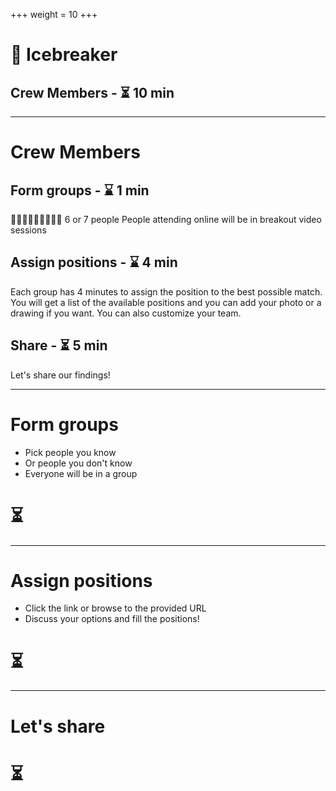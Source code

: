 +++
weight = 10
+++

# 🧊 Icebreaker

## Crew Members - ⏳️ 10 min

---

# Crew Members

## Form groups - ⌛️ 1 min 
🧑‍🤝‍🧑🧑‍🤝‍🧑🧑‍🤝‍🧑 6 or 7 people
People attending online will be in breakout video sessions

## Assign positions - ⌛️ 4 min
Each group has 4 minutes to assign the position to the best possible match.
You will get a list of the available positions and you can add your photo or a drawing if you want.
You can also customize your team.

## Share - ⏳️ 5 min 

Let's share our findings!

---

# Form groups

- Pick people you know
- Or people you don't know
- Everyone will be in a group

#
#
# ⏳️ <countdown time="60" autostart="yes" />
---

# Assign positions

- Click the link or browse to the provided URL
- Discuss your options and fill the positions!

#
#
# ⏳️ <countdown time="240" autostart="yes" />

---
# Let's share


# ⏳️ <countdown time="300" autostart="yes" />